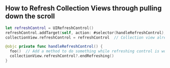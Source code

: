 ## How to Refresh Collection Views through pulling down the scroll

```swift
let refreshControl = UIRefreshControl()
refreshControl.addTarget(self, action: #selector(handleRefreshControl), for: .valueChanged)
collectionView.refreshControl = refreshControl  // Collection view already has a property `refreshControl`

@objc private func handleRefreshControl() {
  foo()  // Add a method to do something while refreshing control is working
  collectionView.refreshControl?.endRefreshing()
}
```